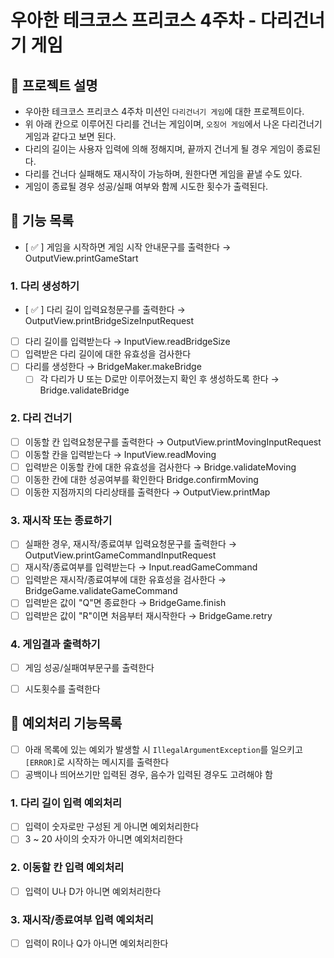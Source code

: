 # 우아한 테크코스 프리코스 4주차 - 다리건너기 게임
## 🏃 프로젝트 설명
- 우아한 테크코스 프리코스 4주차 미션인 `다리건너기 게임`에 대한 프로젝트이다.  
- 위 아래 칸으로 이루어진 다리를 건너는 게임이며, `오징어 게임`에서 나온 다리건너기 게임과 같다고 보면 된다.
- 다리의 길이는 사용자 입력에 의해 정해지며, 끝까지 건너게 될 경우 게임이 종료된다.
- 다리를 건너다 실패해도 재시작이 가능하며, 원한다면 게임을 끝낼 수도 있다.
- 게임이 종료될 경우 성공/실패 여부와 함께 시도한 횟수가 출력된다.

## 🚀 기능 목록
- [ ✅ ] 게임을 시작하면 게임 시작 안내문구를 출력한다 → OutputView.printGameStart

### 1. 다리 생성하기  
- [ ✅ ] 다리 길이 입력요청문구를 출력한다 → OutputView.printBridgeSizeInputRequest
- [  ] 다리 길이를 입력받는다 → InputView.readBridgeSize
- [  ] 입력받은 다리 길이에 대한 유효성을 검사한다 
- [  ] 다리를 생성한다 → BridgeMaker.makeBridge
    - [  ] 각 다리가 U 또는 D로만 이루어졌는지 확인 후 생성하도록 한다 → Bridge.validateBridge

### 2. 다리 건너기
- [  ] 이동할 칸 입력요청문구를 출력한다 → OutputView.printMovingInputRequest
- [  ] 이동할 칸을 입력받는다 → InputView.readMoving
- [  ] 입력받은 이동할 칸에 대한 유효성을 검사한다 → Bridge.validateMoving
- [  ] 이동한 칸에 대한 성공여부를 확인한다 Bridge.confirmMoving
- [  ] 이동한 지점까지의 다리상태를 출력한다 → OutputView.printMap

### 3. 재시작 또는 종료하기  
- [  ] 실패한 경우, 재시작/종료여부 입력요청문구를 출력한다 → OutputView.printGameCommandInputRequest
- [  ] 재시작/종료여부를 입력받는다 → Input.readGameCommand
- [  ] 입력받은 재시작/종료여부에 대한 유효성을 검사한다 → BridgeGame.validateGameCommand 
- [  ] 입력받은 값이 "Q"면 종료한다 → BridgeGame.finish
- [  ] 입력받은 값이 "R"이면 처음부터 재시작한다 → BridgeGame.retry

### 4. 게임결과 출력하기
- [  ] 게임 성공/실패여부문구를 출력한다 
- [  ] 시도횟수를 출력한다


## 🚨 예외처리 기능목록
- [  ] 아래 목록에 있는 예외가 발생할 시 `IllegalArgumentException`를 일으키고 `[ERROR]`로 시작하는 메시지를 출력한다
- [  ] 공백이나 띄어쓰기만 입력된 경우, 음수가 입력된 경우도 고려해야 함
### 1. 다리 길이 입력 예외처리
- [  ] 입력이 숫자로만 구성된 게 아니면 예외처리한다
- [  ] 3 ~ 20 사이의 숫자가 아니면 예외처리한다

### 2. 이동할 칸 입력 예외처리
- [  ] 입력이 U나 D가 아니면 예외처리한다

### 3. 재시작/종료여부 입력 예외처리
- [  ] 입력이 R이나 Q가 아니면 예외처리한다